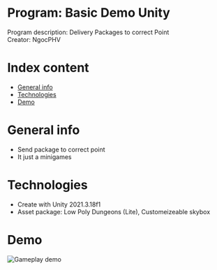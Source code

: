 # Program: Basic Demo Unity
Program description: Delivery Packages to correct Point <br />
Creator: NgocPHV <br />

# Index content
* [General info](#general-info)
* [Technologies](#technologies)
* [Demo](#demo)

# General info
- Send package to correct point
- It just a minigames

# Technologies
- Create with Unity 2021.3.18f1
- Asset package: Low Poly Dungeons (Lite), Customeizeable skybox

# Demo
![Gameplay demo](./Gif/DeliveryPackages_Gameplay.gif)
